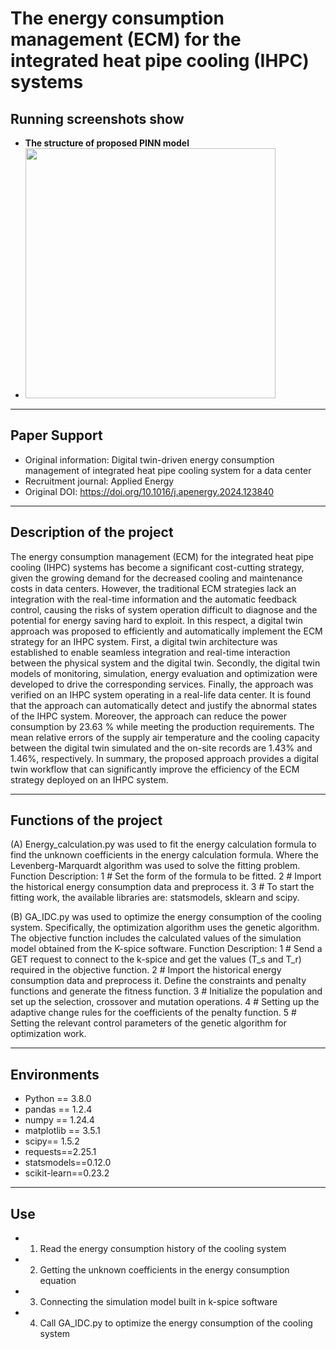# **The energy consumption management (ECM) for the integrated heat pipe cooling (IHPC) systems**
## Running screenshots show
- **The structure of proposed PINN model**
- <img src="img/The structure of proposed PINN model.jpg" width="400" />
***
## Paper Support
- Original information: Digital twin-driven energy consumption management of integrated heat pipe cooling system for a data center
- Recruitment journal: Applied Energy
- Original DOI: https://doi.org/10.1016/j.apenergy.2024.123840
***
## Description of the project
The energy consumption management (ECM) for the integrated heat pipe cooling (IHPC) systems has become a significant cost-cutting strategy, given the growing demand for the decreased cooling and maintenance costs in data centers. However, the traditional ECM strategies lack an integration with the real-time information and the automatic feedback control, causing the risks of system operation difficult to diagnose and the potential for energy saving hard to exploit. In this respect, a digital twin approach was proposed to efficiently and automatically implement the ECM strategy for an IHPC system. First, a digital twin architecture was established to enable seamless integration and real-time interaction between the physical system and the digital twin. Secondly, the digital twin models of monitoring, simulation, energy evaluation and optimization were developed to drive the corresponding services. Finally, the approach was verified on an IHPC system operating in a real-life data center. It is found that the approach can automatically detect and justify the abnormal states of the IHPC system. Moreover, the approach can reduce the power consumption by 23.63 % while meeting the production requirements. The mean relative errors of the supply air temperature and the cooling capacity between the digital twin simulated and the on-site records are 1.43% and 1.46%, respectively. In summary, the proposed approach provides a digital twin workflow that can significantly improve the efficiency of the ECM strategy deployed on an IHPC system.
***
## Functions of the project
(A) Energy_calculation.py was used to fit the energy calculation formula to find the unknown coefficients in the energy calculation formula. Where the Levenberg-Marquardt algorithm was used to solve the fitting problem.
Function Description:
1 # Set the form of the formula to be fitted. 
2 # Import the historical energy consumption data and preprocess it.
3 # To start the fitting work, the available libraries are: statsmodels, sklearn and scipy.

(B) GA_IDC.py was used to optimize the energy consumption of the cooling system. Specifically, the optimization algorithm uses the genetic algorithm. The objective function includes the calculated values of the simulation model obtained from the K-spice software.
Function Description:
1 # Send a GET request to connect to the k-spice and get the values (T_s and T_r) required in the objective function.
2 # Import the historical energy consumption data and preprocess it.  Define the constraints and penalty functions and generate the fitness function.
3 # Initialize the population and set up the selection, crossover and mutation operations.
4 # Setting up the adaptive change rules for the coefficients of the penalty function.
5 # Setting the relevant control parameters of the genetic algorithm for optimization work. 
***
## Environments
-	Python == 3.8.0
- pandas == 1.2.4
-	numpy == 1.24.4
-	matplotlib == 3.5.1
- scipy== 1.5.2
- requests==2.25.1
- statsmodels==0.12.0
- scikit-learn==0.23.2
***
## Use
- 1. Read the energy consumption history of the cooling system
- 2. Getting the unknown coefficients in the energy consumption equation
- 3. Connecting the simulation model built in k-spice software
- 4. Call GA_IDC.py to optimize the energy consumption of the cooling system
